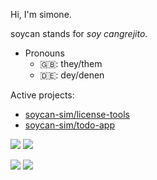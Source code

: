 Hi, I'm simone.  

soycan stands for _soy cangrejito_.

- Pronouns
  - 🇬🇧: they/them
  - 🇩🇪: dey/denen
  
Active projects:
- [soycan-sim/license-tools](https://github.com/soycan-sim/license-tools)
- [soycan-sim/todo-app](https://github.com/soycan-sim/todo-app)

![](https://raw.githubusercontent.com/soycan-sim/github-stats/master/generated/overview.svg#gh-dark-mode-only)
![](https://raw.githubusercontent.com/soycan-sim/github-stats/master/generated/overview.svg#gh-light-mode-only)

![](https://raw.githubusercontent.com/soycan-sim/github-stats/master/generated/languages.svg#gh-dark-mode-only)
![](https://raw.githubusercontent.com/soycan-sim/github-stats/master/generated/languages.svg#gh-light-mode-only)

<!--
[![simone's GitHub stats](https://github-readme-stats.vercel.app/api?username=soycan-sim)](https://github.com/anuraghazra/github-readme-stats)

[![Top Langs](https://github-readme-stats.vercel.app/api/top-langs/?username=soycan-sim)](https://github.com/anuraghazra/github-readme-stats)
-->
